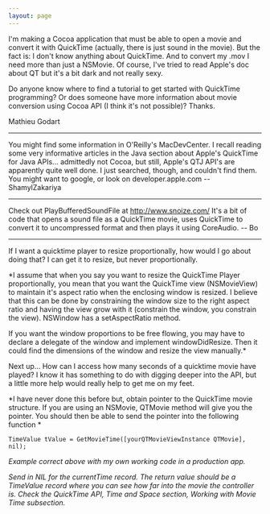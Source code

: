 ```yaml
---
layout: page
---
```


I'm making a Cocoa application that must be able to open a movie and convert it with QuickTime (actually, there is just sound in the movie). But the fact is: I don't know anything about QuickTime. And to convert my .mov I need more than just a NSMovie. Of course, I've tried to read Apple's doc about QT but it's a bit dark and not really sexy.

Do anyone know where to find a tutorial to get started with QuickTime programming? Or does someone have more information about movie conversion using Cocoa API (I think it's not possible)? Thanks.

Mathieu Godart

----

You might find some information in O'Reilly's MacDevCenter. I recall reading some very informative articles in the Java section about Apple's QuickTime for Java APIs... admittedly not Cocoa, but still, Apple's QTJ API's are apparently quite well done. I just searched, though, and couldn't find them. You might want to google, or look on developer.apple.com --ShamylZakariya

----

Check out PlayBufferedSoundFile at http://www.snoize.com/  It's a bit of code that opens a sound file as a QuickTime movie, uses QuickTime to convert it to uncompressed format and then plays it using CoreAudio.  -- Bo

----

If I want a quicktime player to resize proportionally, how would I go about doing that?  I can get it to resize, but never proportionally.

*I assume that when you say you want to resize the QuickTime Player proportionally, you mean that you want the QuickTime view (NSMovieView) to maintain it's aspect ratio when the enclosing window is resized.  I believe that this can be done by constraining the window size to the right aspect ratio and having the view grow with it (constrain the window, you constrain the view).  NSWindow has a setAspectRatio method.

If you want the window proportions to be free flowing, you may have to declare a delegate of the window and implement windowDidResize.  Then it could find the dimensions of the window and resize the view manually.*

Next up... How can I access how many seconds of a quicktime movie have played?  I know it has something to do with digging deeper into the API, but a little more help would really help to get me on my feet.

*I have never done this before but, obtain pointer to the QuickTime movie structure.  If you are using an NSMovie, QTMovie method will give you the pointer.  You should then be able to send the pointer into the following function *

    TimeValue tValue = GetMovieTime([yourQTMovieViewInstance QTMovie], nil);

*Example correct above with my own working code in a production app.*

*Send in NIL for the currentTime record.  The return value should be a TimeValue record where you can see how far into the movie the controller is.  Check the QuickTime API, Time and Space section, Working with Movie Time subsection.*
